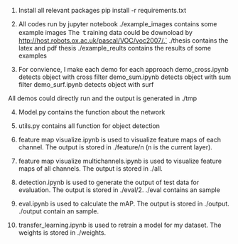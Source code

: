1. Install all relevant packages
pip install -r requirements.txt

2. All codes run by jupyter notebook
./example_images contains some example images
The ｔraining data could be downoload by http://host.robots.ox.ac.uk/pascal/VOC/voc2007/.`
./thesis contains the latex and pdf thesis
./example_reults contains the results of some examples

3. For convience, I make each demo for each approach
demo_cross.ipynb detects object with cross filter
demo_sum.ipynb detects object with sum filter
demo_surf.ipynb detects object with surf

All demos could directly run and the output is generated in ./tmp

4. Model.py contains the function about the network

5. utils.py contains all function for object detection

6. feature map visualize.ipynb is used to visualize feature maps of each channel. The output is stored in ./feature/n (n is the current layer).

7. feature map visualize multichannels.ipynb is used to visualize feature maps of all channels. The output is stored in ./all.

8. detection.ipynb is used to generate the output of test data for evaluation. The output is stored in ./eval/2. ./eval contains an sample

9. eval.ipynb is used to calculate the mAP. The output is stored in ./output. ./output contain an sample.

10. transfer_learning.ipynb is used to retrain a model for my dataset. The weights is stored in ./weights.
